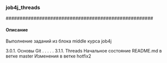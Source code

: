 ### job4j_threads
#####################################################
#### Описание

Выполнение заданий из блока middle курса job4j

3.0.1. Основы Git
.
.
.
.
.
3.1.1. Threads
Начальное состояние README.md в ветке master
Изменения в ветке hotfix2


